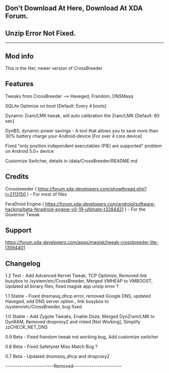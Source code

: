 ## Don't Download At Here, Download At XDA Forum.

## Unzip Error Not Fixed.

---------------------------------------------------------------------------------------------------

## Mod info

This is the liter, newer version of CrossBreeder 

## Features

Tweaks from CrossBreeder --> Haveged, Frandom, DNSMasq

SQLite Optimize on boot [Default: Every 4 boots]

Dynamic Zram/LMK tweak, will auto calibration the Zram/LMK [Default: 60 sec]

DynBS, dynamic power savings - A tool that allows you to save more than 30% battery charge your Android-device [For over 4 core device]

Fixed "only position independent executables (PIE) are supported" problem on Android 5.0+ device

Customize Switcher, details in /data/CrossBreeder/README.md

## Credits

Crossbreeder ( https://forum.xda-developers.com/showthread.php?t=2113150 ) - For most of files

FeraDroid Engine ( https://forum.xda-developers.com/android/software-hacking/beta-feradroid-engine-v0-19-ultimate-t3284421 ) - For the Governor Tweak

## Support

https://forum.xda-developers.com/apps/magisk/tweak-crossbreeder-lite-t3594401

## Changelog

1.2 Test - Add Advanced Kernel Tweak, TCP Optimize, Removed link busybox to /system/etc/CrossBreeder, Merged VMHEAP to VMBOOST, Updated all binary files, fixed magisk app unzip error ? 

1.1 Stable - Fixed dnsmasq_dhcp error, removed Google DNS, updated Haveged, add DNS server option., link busybox to /system/etc/CrossBreeder, bug fixed

1.0 Stable - Add Zygote Tweaks, Enable Doze, Merged DynZram/LMK to DynRAM, Removed dnsproxy2 and rinted [Not Working], Simplify zzCHECK_NET_DNS

0.9 Beta - Fixed frandom tweak not working bug, Add customize switcher

0.8 Beta - Fixed Safetynet Miss Match Bug ?

0.7 Beta - Updated dnsmasq_dhcp and dnsproxy2

------------------------Removed------------------------
